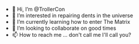 - 👋 Hi, I’m @TrollerCon
- 👀 I’m interested in repairing dents in the universe
- 🌱 I’m currently learning how to enter The Matrix
- 💞️ I’m looking to collaborate on good times
- 📫 How to reach me ... don't call me I'll call you?

<!---
TrollerCon/TrollerCon is a ✨ special ✨ repository because its `README.md` (this file) appears on your GitHub profile.
You can click the Preview link to take a look at your changes.
--->
